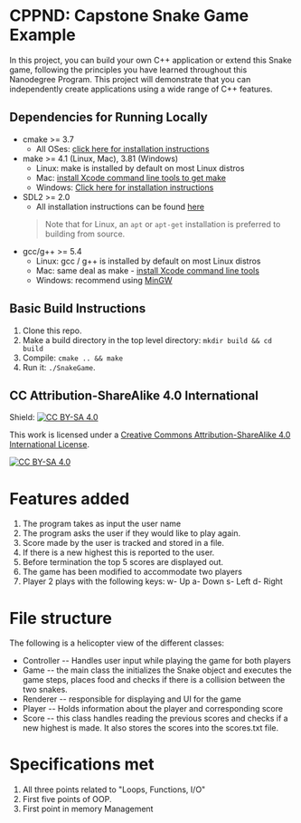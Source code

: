 # CPPND: Capstone Snake Game Example
In this project, you can build your own C++ application or extend this Snake game, following the principles you have learned throughout this Nanodegree Program. This project will demonstrate that you can independently create applications using a wide range of C++ features.

## Dependencies for Running Locally
* cmake >= 3.7
  * All OSes: [click here for installation instructions](https://cmake.org/install/)
* make >= 4.1 (Linux, Mac), 3.81 (Windows)
  * Linux: make is installed by default on most Linux distros
  * Mac: [install Xcode command line tools to get make](https://developer.apple.com/xcode/features/)
  * Windows: [Click here for installation instructions](http://gnuwin32.sourceforge.net/packages/make.htm)
* SDL2 >= 2.0
  * All installation instructions can be found [here](https://wiki.libsdl.org/Installation)
  >Note that for Linux, an `apt` or `apt-get` installation is preferred to building from source. 
* gcc/g++ >= 5.4
  * Linux: gcc / g++ is installed by default on most Linux distros
  * Mac: same deal as make - [install Xcode command line tools](https://developer.apple.com/xcode/features/)
  * Windows: recommend using [MinGW](http://www.mingw.org/)

## Basic Build Instructions

1. Clone this repo.
2. Make a build directory in the top level directory: `mkdir build && cd build`
3. Compile: `cmake .. && make`
4. Run it: `./SnakeGame`.


## CC Attribution-ShareAlike 4.0 International


Shield: [![CC BY-SA 4.0][cc-by-sa-shield]][cc-by-sa]

This work is licensed under a
[Creative Commons Attribution-ShareAlike 4.0 International License][cc-by-sa].

[![CC BY-SA 4.0][cc-by-sa-image]][cc-by-sa]

[cc-by-sa]: http://creativecommons.org/licenses/by-sa/4.0/
[cc-by-sa-image]: https://licensebuttons.net/l/by-sa/4.0/88x31.png
[cc-by-sa-shield]: https://img.shields.io/badge/License-CC%20BY--SA%204.0-lightgrey.svg

# Features added
1. The program takes as input the user name
2. The program asks the user if they would like to play again.
3. Score made by the user is tracked and stored in a file.
4. If there is a new highest this is reported to the user.
5. Before termination the top 5 scores are displayed out.
6. The game has been modified to accommodate two players
7. Player 2 plays with the following keys: 
   w- Up
   a- Down
   s- Left
   d- Right
   
   
# File structure
The following is a helicopter view of the different classes:

- Controller -- Handles user input while playing the game for both players
- Game --  the main class the initializes the Snake object and executes the game steps, places food and checks if there is a collision between the two snakes. 
- Renderer --  responsible for displaying and UI for the game
- Player --  Holds information about the player and corresponding score
- Score -- this class handles reading the previous scores and checks if a new highest is made. It also stores the scores into the scores.txt file.

# Specifications met
1. All three points related to "Loops, Functions, I/O"
2. First five points of OOP.
3. First point in memory Management
